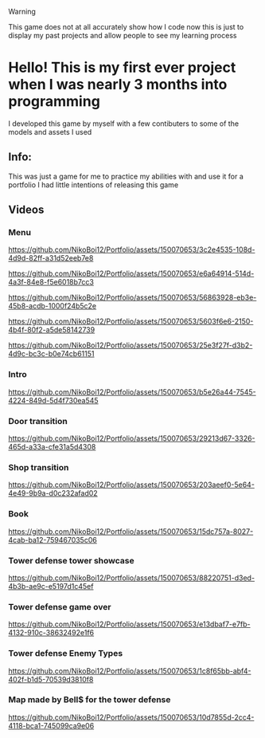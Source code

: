 > [!WARNING]
> This game does not at all accurately show how I code now this is just to display my past projects and allow people to see my learning process

# Hello! This is my first ever project when I was nearly 3 months into programming 

I developed this game by myself with a few contibuters to some of the models and assets I used

## Info:

This was just a game for me to practice my abilities with and use it for a portfolio I had little intentions of releasing this game

## Videos

### Menu

https://github.com/NikoBoi12/Portfolio/assets/150070653/3c2e4535-108d-4d9d-82ff-a31d52eeb7e8

https://github.com/NikoBoi12/Portfolio/assets/150070653/e6a64914-514d-4a3f-84e8-f5e6018b7cc3

https://github.com/NikoBoi12/Portfolio/assets/150070653/56863928-eb3e-45b8-acdb-1000f24b5c2e

https://github.com/NikoBoi12/Portfolio/assets/150070653/5603f6e6-2150-4b4f-80f2-a5de58142739

https://github.com/NikoBoi12/Portfolio/assets/150070653/25e3f27f-d3b2-4d9c-bc3c-b0e74cb61151


### Intro

https://github.com/NikoBoi12/Portfolio/assets/150070653/b5e26a44-7545-4224-849d-5d4f730ea545


### Door transition

https://github.com/NikoBoi12/Portfolio/assets/150070653/29213d67-3326-465d-a33a-cfe31a5d4308


### Shop transition

https://github.com/NikoBoi12/Portfolio/assets/150070653/203aeef0-5e64-4e49-9b9a-d0c232afad02


### Book

https://github.com/NikoBoi12/Portfolio/assets/150070653/15dc757a-8027-4cab-ba12-759467035c06


### Tower defense tower showcase

https://github.com/NikoBoi12/Portfolio/assets/150070653/88220751-d3ed-4b3b-ae9c-e5197d1c45ef


### Tower defense game over

https://github.com/NikoBoi12/Portfolio/assets/150070653/e13dbaf7-e7fb-4132-910c-38632492e1f6


### Tower defense Enemy Types

https://github.com/NikoBoi12/Portfolio/assets/150070653/1c8f65bb-abf4-402f-b1d5-70539d3810f8


### Map made by Bell$ for the tower defense


https://github.com/NikoBoi12/Portfolio/assets/150070653/10d7855d-2cc4-4118-bca1-745099ca9e06

